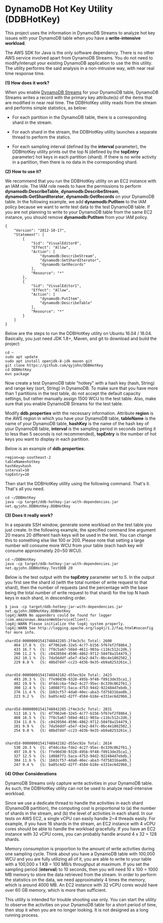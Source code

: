 # DynamoDB Hot Key Utility (DDBHotKey)

This project uses the information in DynamoDB Streams to analyze hot key issues with your DynamoDB table when you have a **write-intensive workload**.

The AWS SDK for Java is the only software dependency. There is no other AWS service involved apart from DynamoDB Streams. You do not need to modify/interupt your existing DynamoDB application to use the this utility. The utility performs the said analysis in a non-intrusive way, with near real time response time. 


**(1) How does it work?**


When you enable [DynamoDB Streams](https://docs.aws.amazon.com/amazondynamodb/latest/developerguide/Streams.html) for your DynamoDB table, DynamoDB Streams writes a record with the primary key attribute(s) of the items that are modified in near real time. The DDBHotKey utility reads from the stream and performs simple statistics, as below:

- For each partition in the DynamoDB table, there is a corresponding shard in the stream. 

- For each shard in the stream, the DDBHotKey utility launches a separate thread to perform the statics.

- For each sampling interval (defined by the **interval** parameter), the DDBHotKey utility prints out the top N (defined by the **topEntry** parameter) hot keys in each partition (shard). If there is no write activity in a partition, then there is no data in the corresponding shard. 


**(2) How to use it?**


We recommend that you run the DDBHotKey utility on an EC2 instance with an IAM role. The IAM role needs to have the permissions to perform **dynamodb:DescribeTable**, **dynamodb:DescribeStream**, **dynamodb:GetShardIterator**, **dynamodb:GetRecords** on your DynamoDB table. In the following example, we add **dynamodb:PutItem** to the IAM policy because we want to write test data to the test DynamoDB table. If you are not planning to write to your DynamoDB table from the same EC2 instance, you should remove **dynamodb:PutItem** from your IAM policy. 

~~~~
{
    "Version": "2012-10-17",
    "Statement": [
        {
            "Sid": "VisualEditor0",
            "Effect": "Allow",
            "Action": [
                "dynamodb:DescribeStream",
                "dynamodb:GetShardIterator",
                "dynamodb:GetRecords"
            ],
            "Resource": "*"
        },
        {
            "Sid": "VisualEditor1",
            "Effect": "Allow",
            "Action": [
                "dynamodb:PutItem",
                "dynamodb:DescribeTable"
            ],
            "Resource": "*"
        }
    ]
}
~~~~

Below are the steps to run the DDBHotKey utility on Ubuntu 16.04 / 18.04. Basically, you just need JDK 1.8+, Maven, and git to download and build the project:

~~~~
cd ~
sudo apt update
sudo apt install openjdk-8-jdk maven git
git clone https://github.com/qyjohn/DDBHotKey
cd DDBHotKey
mvn package
~~~~

Now create a test DynamoDB table "hotkey" with a hash key (hash, String) and range key (sort, String) in DynamoDB. To make sure that you have more than 1 partitions in the test table, do not accept the default capacity settings, but rather manually assign 1500 WCU to the test table. Also, make sure that you enable DynamoDB Streams for the test table.

Modify **ddb.properties** with the necessary information. Attribute **region** is the AWS region in which you have your DynamoDB table, **tableName** is the name of your DynamoDB table, **hashKey** is the name of the hash key of your DynamoDB table, **interval** is the sampling period in seconds (setting it to less than 5 seconds is not recommended), **topEntry** is the number of hot keys you want to display in each partition.

Below is an example of **ddb.properties**:

~~~~
region=ap-southeast-2
tableName=hotkey
hashKey=hash
interval=10
topEntry=10
~~~~

Then start the DDBHotKey utility using the following command. That's it. That's all you need.

~~~~
cd ~/DDBHotKey
java -cp target/ddb-hotkey-jar-with-dependencies.jar net.qyjohn.DDBHotKey.DDBHotKey 
~~~~


**(3) Does it really work?**


In a separate SSH window, generate some workload on the test table you just create. In the following example, the specified command line argument 20 means 20 different hash keys will be used in the test. You can change this to something else like 100 or 200. Please note that setting a large number will consume more WCU from your table (each hash key will consume approximately 20~50 WCU). 

~~~~
cd ~/DDBHotKey
java -cp target/ddb-hotkey-jar-with-dependencies.jar net.qyjohn.DDBHotKey.TestDDB 20
~~~~

Below is the test output with the **topEntry** parameter set to 5. In the output you first see the shard id (with the total number of write request to that shard), then the number of requests (and the percentage with the base being the total number of write request to that shard) for the top N hash keys in each shard, in descending order.

~~~~
$ java -cp target/ddb-hotkey-jar-with-dependencies.jar net.qyjohn.DDBHotKey.DDBHotKey 
log4j:WARN No appenders could be found for logger (com.amazonaws.AmazonWebServiceClient).
log4j:WARN Please initialize the log4j system properly.
log4j:WARN See http://logging.apache.org/log4j/1.2/faq.html#noconfig for more info.

shardId-00000001541748842285-2f4e3c5c Total: 2600
	464	17.8 %	{S: 4f7062e6-32e5-4c77-b156-5f67ef2f8864,}
	433	16.7 %	{S: 7f8c5a67-56bd-4611-903a-c116c512c2d6,}
	290	11.2 %	{S: c0420504-4596-4862-9712-504f8a154479,}
	262	10.1 %	{S: 7da56ddf-a5e7-43e2-847c-0bc4e1802502,}
	229	8.8 %	{S: 48bd7d4f-cc23-4d3b-9e35-eb9a8253261e,}


shardId-00000001541748842182-d55ec92e Total: 2423
	493	20.3 %	{S: ffe90d30-9328-495b-9f48-f8913de35ca1,}
	482	19.9 %	{S: 4f4dcc6a-fde2-4c27-95ec-8c339c862f61,}
	300	12.4 %	{S: 1d0887f1-5aca-4753-94d2-922484d7ebdb,}
	276	11.4 %	{S: 1b02cf57-4da0-40ec-aba3-fd758316ae0b,}
	223	9.2 %	{S: ba05c4d2-d2ff-4584-b18e-e331ec6d29b6,}


shardId-00000001541748842285-2f4e3c5c Total: 2831
	513	18.1 %	{S: 4f7062e6-32e5-4c77-b156-5f67ef2f8864,}
	468	16.5 %	{S: 7f8c5a67-56bd-4611-903a-c116c512c2d6,}
	334	11.8 %	{S: c0420504-4596-4862-9712-504f8a154479,}
	281	9.9 %	{S: 7da56ddf-a5e7-43e2-847c-0bc4e1802502,}
	254	9.0 %	{S: 48bd7d4f-cc23-4d3b-9e35-eb9a8253261e,}


shardId-00000001541748842182-d55ec92e Total: 2614
	530	20.3 %	{S: 4f4dcc6a-fde2-4c27-95ec-8c339c862f61,}
	497	19.0 %	{S: ffe90d30-9328-495b-9f48-f8913de35ca1,}
	327	12.5 %	{S: 1d0887f1-5aca-4753-94d2-922484d7ebdb,}
	304	11.6 %	{S: 1b02cf57-4da0-40ec-aba3-fd758316ae0b,}
	247	9.4 %	{S: ba05c4d2-d2ff-4584-b18e-e331ec6d29b6,}
~~~~

**(4) Other Considerations**

DynamoDB Streams only capture write activities in your DynamoDB table. As such, the DDBHotKey utility can not be used to analyze read-intensive workload. 

Since we use a dedicate thread to handle the activities in each shard (DynamoDB partition), the computing cost is proportional to (a) the number of shards in the stream, and (b) the level of activities in each shard. In our tests on AWS EC2, a single vCPU can easily handle 2~4 threads easily. For example, if you have 16 shards in the stream, an EC2 instance with 4 vCPU cores should be able to handle the workload gracefully. If you have an EC2 instance with 32 vCPU cores, you can probably handle around 4 x 32 = 128 shards. 

Memory consumption is proportion to the amount of write activities during one sampling cycle. Think about you have a DynamoDB table with 100,000 WCU and you are fully utilizing all of it, you are able to write to your table with a 100,000 x 1 KB = 100 MB/s throughput at maximum. If you set the sampling period (**interval**) to 10 seconds, then you will need 10 x 100 = 1000 MB memory to store the data retrieved from the stream. In order to perform the statistics on the data, we need approximately 4 times the memory, which is around 4000 MB. An EC2 instance with 32 vCPU cores would have over 60 GB memory, which is more than sufficient.

This utility is intended for trouble shooting use only. You can start the utility to observe the activities on your DynamoDB table for a short period of time, then stop it when you are no longer looking. It is not designed as a long running process. 